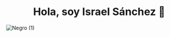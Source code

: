 <h1 align="center">Hola, soy Israel Sánchez 👋</h1>

![Negro (1)](https://github.com/IKARDI54/IKARDI54/assets/46534703/af2f67c0-998f-475a-8413-067cbd919007)


<!--
**IKARDI54/IKARDI54** is a ✨ _special_ ✨ repository because its `README.md` (this file) appears on your GitHub profile.

Here are some ideas to get you started:

- 🔭 I’m currently working on ...
- 🌱 I’m currently learning ...
- 👯 I’m looking to collaborate on ...
- 🤔 I’m looking for help with ...
- 💬 Ask me about ...
- 📫 How to reach me: ...
- 😄 Pronouns: ...
- ⚡ Fun fact: ...
-->
